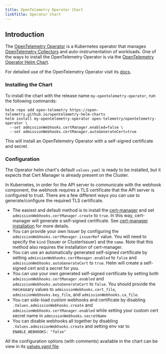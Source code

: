 ```yaml
---
title: OpenTelemetry Operator Chart
linkTitle: Operator Chart
---
```


## Introduction

The [OpenTelemetry Operator](/docs/kubernetes/operator) is a Kubernetes operator
that manages [OpenTelemetry Collectors](/docs/collector) and
auto-instrumentation of workloads. One of the ways to install the OpenTelemetry
Operator is via the
[OpenTelemetry Operator Helm Chart](https://github.com/open-telemetry/opentelemetry-helm-charts/tree/main/charts/opentelemetry-operator).

For detailed use of the OpenTelemetry Operator visit its
[docs](/docs/kubernetes/operator).

### Installing the Chart

To install the chart with the release name `my-opentelemetry-operator`, run the
following commands:

```console
helm repo add open-telemetry https://open-telemetry.github.io/opentelemetry-helm-charts
helm install my-opentelemetry-operator open-telemetry/opentelemetry-operator \
  --set admissionWebhooks.certManager.enabled=false \
  --set admissionWebhooks.certManager.autoGenerateCert=true
```

This will install an OpenTelemetry Operator with a self-signed certificate and
secret.

### Configuration

The Operator helm chart's default `values.yaml` is ready to be installed, but it
expects that Cert Manager is already present on the Cluster.

In Kubernetes, in order for the API server to communicate with the webhook
component, the webhook requires a TLS certificate that the API server is
configured to trust. There are a few different ways you can use to
generate/configure the required TLS certificate.

- The easiest and default method is to install the
  [cert-manager](https://cert-manager.io/docs/) and set
  `admissionWebhooks.certManager.create` to `true`. In this way, cert-manager
  will generate a self-signed certificate. See
  [cert-manager installation](https://cert-manager.io/docs/installation/kubernetes/)
  for more details.
- You can provide your own Issuer by configuring the
  `admissionWebhooks.certManager.issuerRef` value. You will need to specify the
  `kind` (Issuer or ClusterIssuer) and the `name`. Note that this method also
  requires the installation of cert-manager.
- You can use an automatically generated self-signed certificate by setting
  `admissionWebhooks.certManager.enabled` to `false` and
  `admissionWebhooks.autoGenerateCert` to `true`. Helm will create a self-signed
  cert and a secret for you.
- You can use your own generated self-signed certificate by setting both
  `admissionWebhooks.certManager.enabled` and
  `admissionWebhooks.autoGenerateCert` to `false`. You should provide the
  necessary values to `admissionWebhooks.cert_file`,
  `admissionWebhooks.key_file`, and `admissionWebhooks.ca_file`.
- You can side-load custom webhooks and certificate by disabling
  `.Values.admissionWebhooks.create` and `admissionWebhooks.certManager.enabled`
  while setting your custom cert secret name in `admissionWebhooks.secretName`
- You can disable webhooks all together by disabling
  `.Values.admissionWebhooks.create` and setting env var to
  `ENABLE_WEBHOOKS: "false"`

All the configuration options (with comments) available in the chart can be view
in its
[values.yaml file](https://github.com/open-telemetry/opentelemetry-helm-charts/blob/main/charts/opentelemetry-operator/values.yaml).
